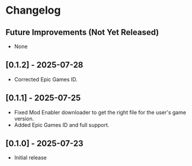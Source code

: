# Changelog

## Future Improvements (Not Yet Released)

- None

## [0.1.2] - 2025-07-28

- Corrected Epic Games ID.

## [0.1.1] - 2025-07-25

- Fixed Mod Enabler downloader to get the right file for the user's game version.
- Added Epic Games ID and full support.

## [0.1.0] - 2025-07-23

- Initial release
